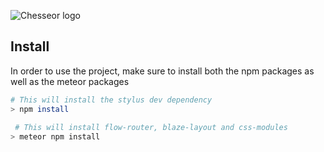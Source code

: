 ![Chesseor logo](readme-logo.svg)

## Install

In order to use the project, make sure to install both the npm packages as well as the meteor packages

```BASH
# This will install the stylus dev dependency
> npm install
 
 # This will install flow-router, blaze-layout and css-modules
> meteor npm install
```
